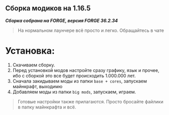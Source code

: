 ## Сборка модиков на 1.16.5 
***Сборка собрана на FORGE, версия FORGE 36.2.34***
> На нормальном лаунчере всё просто и легко. Обращайтесь в чате
#  Установка:
1. Скачиваем сборку. 
2. Перед установкой модов настройте сразу графику, язык и прочее, ибо с сборкой это все будет происходить 1.000.000 лет. 
3. Сначала закидываем моды из папки `base + cores`, запускаем майнкрафт, выходимю
4. Добавляем моды из папки `big mods`, запускаем, играем.

> Готовые настройки также прилагаются. Просто бросайте файлики в папку майнкрафта и всё.